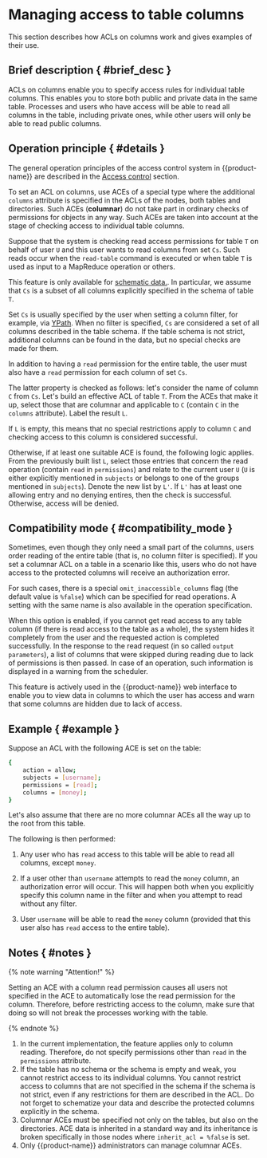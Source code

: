 # Managing access to table columns

This section describes how ACLs on columns work and gives examples of their use.

## Brief description { #brief_desc }

ACLs on columns enable you to specify access rules for individual table columns. This enables you to store both public and private data in the same table. Processes and users who have access will be able to read all columns in the table, including private ones, while other users will only be able to read public columns.

## Operation principle { #details }

The general operation principles of the access control system in {{product-name}} are described in the [Access control](../../../user-guide/storage/access-control.md) section.

To set an ACL on columns, use ACEs of a special type where the additional `columns` attribute is specified in the ACLs of the nodes, both tables and directories. Such ACEs (**columnar**) do not take part in ordinary checks of permissions for objects in any way. Such ACEs are taken into account at the stage of checking access to individual table columns.

Suppose that the system is checking read access permissions for table `T` on behalf of user `U` and this user wants to read columns from set `Cs`. Such reads occur when the `read-table` command is executed or when table `T` is used as input to a MapReduce operation or others.

This feature is only available for [schematic data.](../../../user-guide/storage/static-schema.md). In particular, we assume that `Cs` is a subset of all columns explicitly specified in the schema of table `T`.

Set `Cs` is usually specified by the user when setting a column filter, for example, via [YPath](../../../user-guide/storage/ypath.md). When no filter is specified, `Cs` are considered a set of all columns described in the table schema. If the table schema is not strict, additional columns can be found in the data, but no special checks are made for them.

In addition to having a `read` permission for the entire table, the user must also have a `read` permission for each column of set `Cs`.

The latter property is checked as follows: let's consider the name of column `C` from `Cs`. Let's build an effective ACL of table `T`. From the ACEs that make it up, select those that are columnar and applicable to `C` (contain `C` in the `columns` attribute). Label the result `L`.

If `L` is empty, this means that no special restrictions apply to column `C` and checking access to this column is considered successful.

Otherwise, if at least one suitable ACE is found, the following logic applies. From the previously built list `L`, select those entries that concern the read operation (contain `read` in `permissions`) and relate to the current user `U` (`U` is either explicitly mentioned in `subjects` or belongs to one of the groups mentioned in `subjects`). Denote the new list by `L'`. If `L'` has at least one allowing entry and no denying entires, then the check is successful. Otherwise, access will be denied.

## Compatibility mode { #compatibility_mode }

Sometimes, even though they only need a small part of the columns, users order reading of the entire table (that is, no column filter is specified). If you set a columnar ACL on a table in a scenario like this, users who do not have access to the protected columns will receive an authorization error.

For such cases, there is a special `omit_inaccessible_columns` flag (the default value is `%false`) which can be specified for read operations. A setting with the same name is also available in the operation specification.

When this option is enabled, if you cannot get read access to any table column (if there is read access to the table as a whole), the system hides it completely from the user and the requested action is completed successfully. In the response to the read request (in so called `output parameters`), a list of columns that were skipped during reading due to lack of permissions is then passed. In case of an operation, such information is displayed in a warning from the scheduler.

This feature is actively used in the {{product-name}} web interface to enable you to view data in columns to which the user has access and warn that some columns are hidden due to lack of access.

## Example { #example }

Suppose an ACL with the following ACE is set on the table:

```bash
{
    action = allow;
    subjects = [username];
    permissions = [read];
    columns = [money];
}
```

Let's also assume that there are no more columnar ACEs all the way up to the root from this table.

The following is then performed:

1. Any user who has `read` access to this table will be able to read all columns, except `money`.

2. If a user other than `username` attempts to read the `money` column, an authorization error will occur. This will happen both when you explicitly specify this column name in the filter and when you attempt to read without any filter.

3. User `username` will be able to read the `money` column (provided that this user also has `read` access to the entire table).

## Notes { #notes }

{% note warning "Attention!" %}

Setting an ACE with a column read permission causes all users not specified in the ACE to automatically lose the read permission for the column. Therefore, before restricting access to the column, make sure that doing so will not break the processes working with the table.

{% endnote %}

1. In the current implementation, the feature applies only to column reading. Therefore, do not specify permissions other than `read` in the `permissions` attribute.
2. If the table has no schema or the schema is empty and weak, you cannot restrict access to its individual columns. You cannot restrict access to columns that are not specified in the schema if the schema is not strict, even if any restrictions for them are described in the ACL. Do not forget to schematize your data and describe the protected columns explicitly in the schema.
3. Columnar ACEs must be specified not only on the tables, but also on the directories. ACE data is inherited in a standard way and its inheritance is broken specifically in those nodes where `inherit_acl = %false` is set.
4. Only {{product-name}} administrators can manage columnar ACEs.

